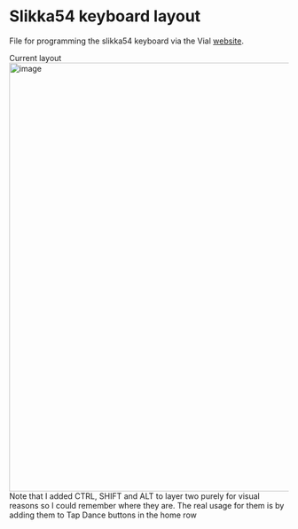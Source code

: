 # Slikka54 keyboard layout
File for programming the slikka54 keyboard via the Vial [website](https://vial.rocks/).

Current layout
<img width="836" height="774" alt="image" src="https://github.com/user-attachments/assets/b532f01d-887b-4aac-8a4d-5b68ae575f8d" />
Note that I added CTRL, SHIFT and ALT to layer two purely for visual reasons so I could remember where they are. The real usage for them is by adding them to Tap Dance buttons in the home row
